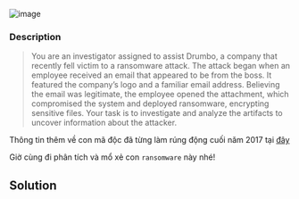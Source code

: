 ![image](https://github.com/user-attachments/assets/2831c018-3aa2-4eb4-af1a-81c266ada697)

### Description
> You are an investigator assigned to assist Drumbo, a company that recently fell victim to a ransomware attack. The attack began when an employee received an email that appeared to be from the boss. It featured the company’s logo and a familiar email address. Believing the email was legitimate, the employee opened the attachment, which compromised the system and deployed ransomware, encrypting sensitive files. Your task is to investigate and analyze the artifacts to uncover information about the attacker.

Thông tin thêm về con mã độc đã từng làm rúng động cuối năm 2017 tại [đây](https://www.sitelock.com/blog/what-is-bad-rabbit-ransomware/)

Giờ cùng đi phân tích và mổ xẻ con `ransomware` này nhé!

## Solution
